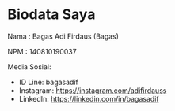 # Biodata Saya

Nama        : Bagas Adi Firdaus (Bagas)

NPM         : 140810190037 

Media Sosial:
- ID Line: bagasadif
- Instagram: <https://instagram.com/adifirdauss>
- LinkedIn: <https://linkedin.com/in/bagasadif>
